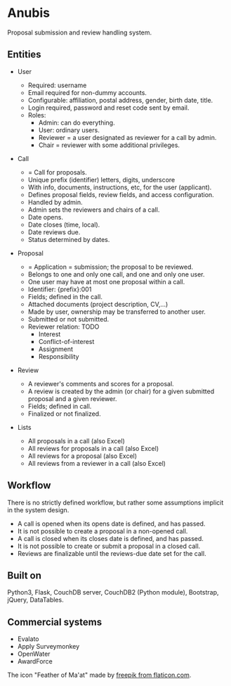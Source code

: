 # Anubis

Proposal submission and review handling system.

## Entities

- User
  - Required: username
  - Email required for non-dummy accounts.
  - Configurable: affiliation, postal address, gender, birth date, title.
  - Login required, password and reset code sent by email.
  - Roles:
    - Admin: can do everything.
    - User: ordinary users.
    - Reviewer = a user designated as reviewer for a call by admin.
    - Chair = reviewer with some additional privileges.
  
- Call
  - = Call for proposals.
  - Unique prefix (identifier) letters, digits, underscore
  - With info, documents, instructions, etc, for the user (applicant).
  - Defines proposal fields, review fields, and access configuration.
  - Handled by admin.
  - Admin sets the reviewers and chairs of a call.
  - Date opens.
  - Date closes (time, local).
  - Date reviews due.
  - Status determined by dates.
  
- Proposal
  - = Application = submission; the proposal to be reviewed.
  - Belongs to one and only one call, and one and only one user.
  - One user may have at most one proposal within a call.
  - Identifier: {prefix}:001
  - Fields; defined in the call.
  - Attached documents (project description, CV,...)
  - Made by user, ownership may be transferred to another user.
  - Submitted or not submitted.
  - Reviewer relation: TODO
    - Interest
    - Conflict-of-interest
    - Assignment
    - Responsibility
  
- Review
  - A reviewer's comments and scores for a proposal.
  - A review is created by the admin (or chair) for a given
    submitted proposal and a given reviewer.
  - Fields; defined in call.
  - Finalized or not finalized.  

- Lists
  - All proposals in a call (also Excel)
  - All reviews for proposals in a call (also Excel)
  - All reviews for a proposal (also Excel)
  - All reviews from a reviewer in a call (also Excel)

## Workflow

There is no strictly defined workflow, but rather some assumptions implicit
in the system design.

- A call is opened when its opens date is defined, and has passed.
- It is not possible to create a proposal in a non-opened call.
- A call is closed when its closes date is defined, and has passed.
- It is not possible to create or submit a proposal in a closed call.
- Reviews are finalizable until the reviews-due date set for the call.

## Built on

Python3, Flask, CouchDB server, CouchDB2 (Python module),
Bootstrap, jQuery, DataTables.

## Commercial systems

- Evalato
- Apply Surveymonkey
- OpenWater
- AwardForce

The icon "Feather of Ma'at" made by
[freepik from flaticon.com](https://www.flaticon.com/authors/freepik).
